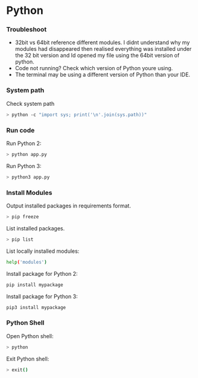 # Python

### Troubleshoot

-  32bit vs 64bit reference different modules. I didnt understand why my modules had disappeared then
realised everything was installed under the 32 bit version and Id opened my file using the 64bit version of python.
- Code not running? Check which version of Python youre using.
- The terminal may be using a different version of Python than your IDE.

### System path

Check system path
```sh
> python -c "import sys; print('\n'.join(sys.path))"
```

### Run code

Run Python 2:
```sh
> python app.py
```

Run Python 3:
```sh
> python3 app.py
```

### Install Modules

Output installed packages in requirements format.
```sh
> pip freeze
```

 List installed packages.
```sh
> pip list
```

List locally installed modules:
```sh
help('modules') 
```

Install package for Python 2: 
```sh
pip install mypackage
```

Install package for Python 3:
```sh
pip3 install mypackage
```

### Python Shell

Open Python shell:
```sh
> python
```

Exit Python shell:
```sh
> exit()
```